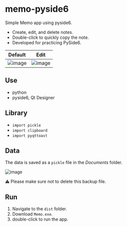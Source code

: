 # memo-pyside6
Simple Memo app using pyside6.  
- Create, edit, and delete notes.
- Double-click to quickly copy the note.
- Developed for practicing PySide6.

|**Default** | **Edit** |
|---|---|
![image](https://github.com/user-attachments/assets/b0d056a2-502a-4ff8-b2ee-36ea406bf624) | ![image](https://github.com/user-attachments/assets/1cca1b12-ac4d-4205-9cd6-5e1a0e97d941)
   
## Use
- python
- pyside6, Qt Designer

## Library
- `import pickle`
- `import clipboard`
- `import pyqttoast`

## Data
The data is saved as a `pickle` file in the _Documents_ folder.  

![image](https://github.com/user-attachments/assets/f266ca19-304e-4a31-9f2f-53cff19148a2)

⚠️  Please make sure not to delete this backup file.

## Run
1. Navigate to the `dist` folder.
2. Download `Memo.exe`.
3. double-click to run the app.






